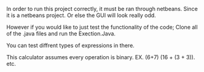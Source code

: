 In order to run this project correctly, it must be ran through netbeans. Since it is a netbeans project. Or else the GUI will look really odd.

However if you would like to just test the functionality of the code; Clone all of the .java files and run the Exection.Java.

You can test diffrent types of expressions in there.

This calculator assumes every operation is binary. EX. (6+7)  (16 + (3 + 3)). etc.
